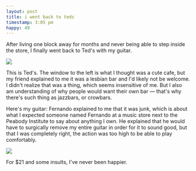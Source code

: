 ```yaml
---
layout: post
title: i went back to teds
timestamp: 3:05 pm
happy: 49
---
```


After living one block away for months and never being able to step inside the store, I finally went back to Ted's with my guitar.

![](https://lh3.googleusercontent.com/OlWWVKsB7Lvf6PDNAEO_CoqPdfd1eBv4KMAUcNg3LiPsI6VFoJ2X8fCbHfBArxvWQGNOEMRpr3UNeHxi4L4qm8Hid6lgZ4FuR2lMzceuUofumaLM9szd4v10hFk9utnL90dbDCBsnKUy8OtRUSCjBI0S4O1VSYmuqZh_XsN9LkOznR45ZvV2eMSVukOKxBvcpN6ABDDL69PNxkmyKbKFXYq89wg6ib2SbaMFq6qOTbfWeVm_YyeS2OtsWu2V6Bc8Cgla71vqJCso0v4RmYp7LbWMJseRonw3FYYL5CPLASACATE0jS18hfNRUna-zGPao0CFRrgdOzFRHrOKSbYzez0Cjl6UkLHqJO1oQlmsOUO7LIScohsf0ZRbXH6NnEoy4JzdKLhO391i_bxoXeNW35Ro-YNgiZiysj5ot4jXfOkRyYaZM3EiQT1VVjuypQYWUkihVEqYpFbCtn8wjHD_yuIVI-9oc-tz-pVEJNoo6zwpgr-ol8ReFowl9K2UnnnoTaP0UHO8ncpbZVQHbTRqrx_c24Au4yevgI2SYJfwaOXgsBop-7Kkzl3ACXcAjp6K00dTi-BsADS-ty4ny2uNfR7zg7vqRg3W33Qpug6-d-WoIpKZBg=w570-h759-no)

This is Ted's. The window to the left is what I thought was a cute cafe, but my friend explained to me it was a lesbian bar and I'd likely not be welcome. I didn't realize that was a thing, which seems insensitive of me. But I also am understanding of why people would want their own bar — that's why there's such thing as jazzbars, or crowbars.

Here's my guitar: Fernando explained to me that it was junk, which is about what I expected someone named Fernando at a music store next to the Peabody Institute to say about anything I own. He explained that he would have to surgically remove my entire guitar in order for it to sound good, but that I was completely right, the action was too high to be able to play comfortably.

![](https://lh3.googleusercontent.com/9ieWRBitVLKrnpYympkj-6Q1dSkV4Go6MLpKhfot94p8GiGntWU95sFsTDcLRsqFMrKTEBNVCO3Wue_sZUI9K6kzD9EgeZNRLCoxD1NlnO18vdxeVOIuosVEqsmG8HMLl5DKNsgdabCrZZ6r6Yj2fWjuVK59TZS9c5oT15F36KpP2du5nWvtlOU-SHzsaIcfJ6pRTu0uIyWL3MRwJwo7Ac_jQZmwpNjrQwOZfjFJeZU5h0xL_2FW6KPzlTxGWkxyD3wvtZPIg9gHWJVvrJHK-IffpySceqieVp34HwrXKRKbAT8yQ6x9GnYFY_WQ0ToiGsS9kuPo0gu3BtJAmUWWTevWnRQ0Wcnuzy68HbVe9kYlregyIRWmdqx4nsXK3S-fCEb3JW-8f2uYMyS4msJFtYE0Ysb0B7cyhiBgYk4J8oSk0qQnF1obrJWdZWYRuzS5n_LkQeQJouT8aacGeLZG7ilpC9xpLWm3YzD_is9hs8FCwyu3xJ1e7zphj3OvxbmiTc9MNZroU75e4TQaCrt7gV9jhQotnM8xgqlWlbDwMGe0bDRzi1BpDgiI0q-FEUVjDpuDNH3YgKcJ1838kNUcaOjhT4qn1jzukxcJOhrEj1RNJ1kaQg=w570-h759-no)

For $21 and some insults, I've never been happier.
